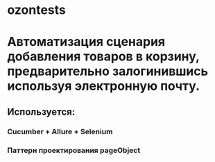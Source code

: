# ozontests

# Автоматизация сценария добавления товаров в корзину, предварительно залогинившись используя электронную почту.

## Используется:
### Cucumber + Allure + Selenium
### Паттерн проектирования pageObject
